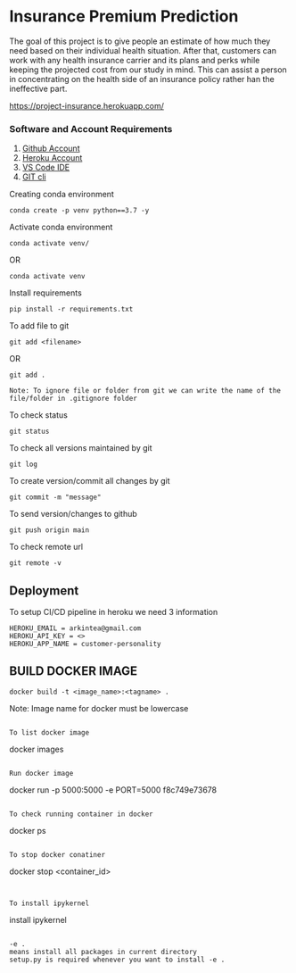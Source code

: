 # Insurance Premium Prediction
The goal of this project is to give people an estimate of how much they need based on
their individual health situation. After that, customers can work with any health
insurance carrier and its plans and perks while keeping the projected cost from our
study in mind. This can assist a person in concentrating on the health side of an
insurance policy rather han the ineffective part.

https://project-insurance.herokuapp.com/

### Software and Account Requirements
1. [Github Account](https://github.com/)
2. [Heroku Account](https://id.heroku.com/login)
3. [VS Code IDE](https://code.visualstudio.com/download)
4. [GIT cli](https://git-scm.com/downloads)

Creating conda environment
```
conda create -p venv python==3.7 -y
```

Activate conda environment
```
conda activate venv/
```
OR
```
conda activate venv
```

Install requirements
```
pip install -r requirements.txt
```

To add file to git
```
git add <filename>
```
OR
```
git add .
```

```
Note: To ignore file or folder from git we can write the name of the file/folder in .gitignore folder
```

To check status
```
git status
```

To check all versions maintained by git
```
git log
```

To create version/commit all changes by git
```
git commit -m "message"
```

To send version/changes to github
```
git push origin main
```

To check remote url
```
git remote -v
```

## Deployment
To setup CI/CD pipeline in heroku we need 3 information
```
HEROKU_EMAIL = arkintea@gmail.com
HEROKU_API_KEY = <>
HEROKU_APP_NAME = customer-personality
```

## BUILD DOCKER IMAGE
```
docker build -t <image_name>:<tagname> .
```
Note: Image name for docker must be lowercase
```

To list docker image
```
docker images
```

Run docker image
```
docker run -p 5000:5000 -e PORT=5000 f8c749e73678
```

To check running container in docker
```
docker ps
```

To stop docker conatiner
```
docker stop <container_id>
```


To install ipykernel
```
install ipykernel
```

-e . 
means install all packages in current directory
setup.py is required whenever you want to install -e .
